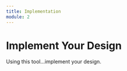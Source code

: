 ```yaml
---
title: Implementation
module: 2
---
```


# Implement Your Design

Using this tool...implement your design.